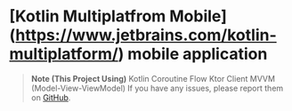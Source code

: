# [Kotlin Multiplatfrom Mobile] (https://www.jetbrains.com/kotlin-multiplatform/) mobile application

> **Note (This Project Using)**
> Kotlin Coroutine Flow
> Ktor Client
> MVVM (Model-View-ViewModel)
> If you have any issues, please report them on [GitHub](https://github.com/JetBrains/compose-multiplatform/issues).

